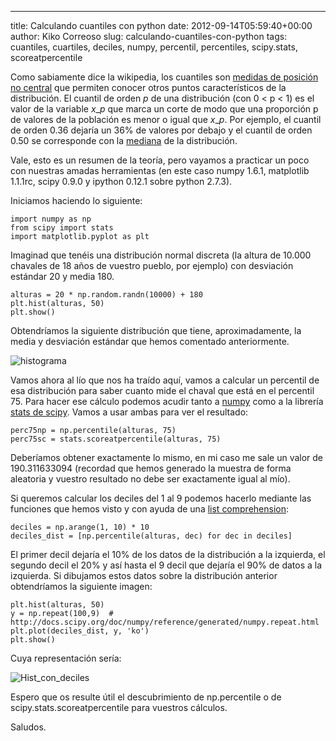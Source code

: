 ---
title: Calculando cuantiles con python
date: 2012-09-14T05:59:40+00:00
author: Kiko Correoso
slug: calculando-cuantiles-con-python
tags: cuantiles, cuartiles, deciles, numpy, percentil, percentiles, scipy.stats, scoreatpercentile

Como sabiamente dice la wikipedia, los cuantiles son [medidas de posición no central](http://es.wikipedia.org/wiki/Medidas_de_posici%C3%B3n_no_central) que permiten conocer otros puntos característicos de la distribución. El cuantil de orden _p_ de una distribución (con 0 < p < 1) es el valor de la variable $x\_p$ que marca un corte de modo que una proporción p de valores de la población es menor o igual que $x\_p$. Por ejemplo, el cuantil de orden 0.36 dejaría un 36% de valores por debajo y el cuantil de orden 0.50 se corresponde con la [mediana](http://es.wikipedia.org/wiki/Mediana_%28estad%C3%ADstica%29 "Mediana (estadística)") de la distribución.

Vale, esto es un resumen de la teoría, pero vayamos a practicar un poco con nuestras amadas herramientas (en este caso numpy 1.6.1, matplotlib 1.1.1rc, scipy 0.9.0 y ipython 0.12.1 sobre python 2.7.3).

Iniciamos haciendo lo siguiente:

<pre><code class="language-python">import numpy as np
from scipy import stats
import matplotlib.pyplot as plt</code></pre>

Imaginad que tenéis una distribución normal discreta (la altura de 10.000 chavales de 18 años de vuestro pueblo, por ejemplo) con desviación estándar 20 y media 180.

<pre><code class="language-python">alturas = 20 * np.random.randn(10000) + 180
plt.hist(alturas, 50)
plt.show()</code></pre>

Obtendríamos la siguiente distribución que tiene, aproximadamente, la media y desviación estándar que hemos comentado anteriormente.

![histograma](http://pybonacci.org/images/2012/09/histograma.png)

Vamos ahora al lío que nos ha traído aquí, vamos a calcular un percentil de esa distribución para saber cuanto mide el chaval que está en el percentil 75. Para hacer ese cálculo podemos acudir tanto a [numpy](http://docs.scipy.org/doc/numpy/reference/generated/numpy.percentile.html) como a la librería [stats de scipy](http://docs.scipy.org/doc/scipy/reference/generated/scipy.stats.scoreatpercentile.html). Vamos a usar ambas para ver el resultado:

<pre><code class="language-python">perc75np = np.percentile(alturas, 75)
perc75sc = stats.scoreatpercentile(alturas, 75)</code></pre>

Deberíamos obtener exactamente lo mismo, en mi caso me sale un valor de 190.311633094 (recordad que hemos generado la muestra de forma aleatoria y vuestro resultado no debe ser exactamente igual al mío).

Si queremos calcular los deciles del 1 al 9 podemos hacerlo mediante las funciones que hemos visto y con ayuda de una [list comprehension](http://docs.python.org/tutorial/datastructures.html#list-comprehensions):

<pre><code class="language-python">deciles = np.arange(1, 10) * 10
deciles_dist = [np.percentile(alturas, dec) for dec in deciles]</code></pre>

El primer decil dejaría el 10% de los datos de la distribución a la izquierda, el segundo decil el 20% y así hasta el 9 decil que dejaría el 90% de datos a la izquierda. Si dibujamos estos datos sobre la distribución anterior obtendríamos la siguiente imagen:

<pre><code class="language-python">plt.hist(alturas, 50)
y = np.repeat(100,9)  # http://docs.scipy.org/doc/numpy/reference/generated/numpy.repeat.html
plt.plot(deciles_dist, y, 'ko')
plt.show()</code></pre>

Cuya representación sería:

![Hist_con_deciles](http://pybonacci.org/images/2012/09/hist_con_deciles.png)

Espero que os resulte útil el descubrimiento de np.percentile o de scipy.stats.scoreatpercentile para vuestros cálculos.

Saludos.